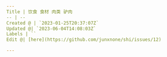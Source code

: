 ```yaml
---
Title | 饮食 食材 肉类 驴肉
-- | --
Created @ | `2023-01-25T20:37:07Z`
Updated @| `2023-06-04T14:08:03Z`
Labels | ``
Edit @| [here](https://github.com/junxnone/shi/issues/12)

---
```


